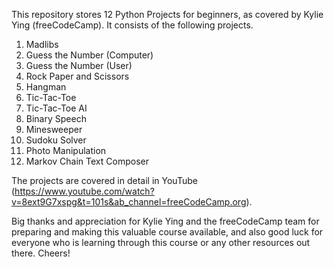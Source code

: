 This repository stores 12 Python Projects for beginners, as covered by Kylie Ying (freeCodeCamp). It consists of the following projects.

1. Madlibs
2. Guess the Number (Computer)
3. Guess the Number (User)
4. Rock Paper and Scissors
5. Hangman
6. Tic-Tac-Toe
7. Tic-Tac-Toe AI
8. Binary Speech
9. Minesweeper
10. Sudoku Solver
11. Photo Manipulation
12. Markov Chain Text Composer

The projects are covered in detail in YouTube (https://www.youtube.com/watch?v=8ext9G7xspg&t=101s&ab_channel=freeCodeCamp.org).

Big thanks and appreciation for Kylie Ying and the freeCodeCamp team for preparing and making this valuable course available, and also good luck for everyone who is learning through this course or any other resources out there. Cheers!
